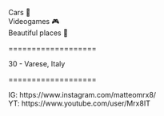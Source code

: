 <p>
  Cars 🚗<br>
  Videogames 🎮<br>
  Beautiful places 🌅<br>
</p>
===================
<p>30 - Varese, Italy</p>
===================
<p>
  IG: https://www.instagram.com/matteomrx8/<br>
  YT: https://www.youtube.com/user/Mrx8IT
</p>
